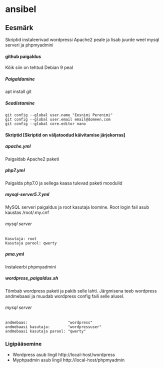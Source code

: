 # ansibel
## Eesmärk
Skriptid instaleerivad wordpressi Apache2 peale ja lisab juurde weel mysql serveri ja phpmyadmini
#### github paigaldus
Kõik siin on tehtud Debian 9 peal
##### Paigaldamine

apt install git

##### Seadistamine
```
git config --global user.name "Eesnimi Perenimi"
git config --global user.email email@domeen.com
git config --global core.editor nano
```

#### Skriptid [Skriptid on väljatoodud käivitamise järjekorras]
##### apache.yml
Paigaldab Apache2 paketi

##### php7.yml
Paigalda php7.0 ja sellega kaasa tulevad paketi moodulid

##### mysql-server5.7.yml
MySQL serveri paigaldus ja root kasutaja loomine.
Root login fail asub kaustas /root/.my.cnf
###### mysql server
```
Kasutaja: root
Kasutaja parool: qwerty
```
#####  pma.yml
Instaleerbi phpmyadmini

##### wordpress_paigaldus.sh
Tõmbab wordpress paketi ja pakib selle lahti. Järgmisena teeb wordpress andmebaasi ja muudab wordpress config faili selle alusel.
###### mysql server
```
andmebaas:                  "wordpress"
andmebaasi kasutaja:        "wordpressuser"
andmebaasi kasutaja parool: "qwerty"
```
### Ligipääsemine
- Wordpress asub lingil http://local-host/wordpress
- Myphpadmin asub lingil http://local-host/phpmyadmin
